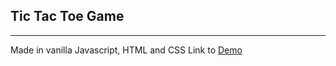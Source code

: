 ## Tic Tac Toe Game
---
Made in vanilla Javascript, HTML and CSS
Link to [Demo](https://renee-schultz-wu.github.io/tic-tac-toe/) 
